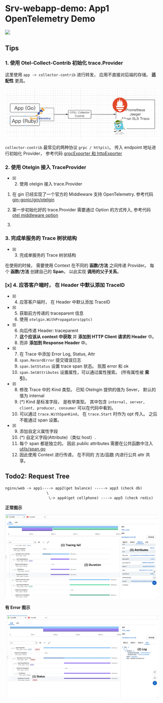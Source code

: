 # Srv-webapp-demo: App1 OpenTelemetry Demo


<img src="https://typonotes.com/mp/qrcode.png" width="800px" />


## Tips


### 1. 使用 Otel-Collect-Contrib 初始化 trace.Provider

这里使用 `app -> collector-contrib`  进行转发， 应用不直接对后端的存储。 **适配性** 更高。

![](./docs/img/app-collector-display.jpg)


`collector-contrib` 最常见的两种协议 `grpc / http(s)`。 传入 endpoint 地址进行初始化 Provider， 参考代码 [grpcExporter 和 httpExporter](./pkg/middlewares/otel/provider.go#41)


### 2. 使用 Otelgin 接入 TraceProvider

+ [x] 2. 使用 otelgin 接入 trace.Provider

1. 在 gin 已经实现了一个官方的 Middleware 支持 OpenTelemetry.  参考代码 [gin-gonic/gin/otelgin](https://github.com/open-telemetry/opentelemetry-go-contrib/blob/849072ef827b4abab754253e1e63e7b410a31084/instrumentation/github.com/gin-gonic/gin/otelgin/gintrace.go#L42)

2. 第一步初始化好的 trace.Provider 需要通过 Option 的方式传入, 参考代码 [otel middleware option](./pkg/middlewares/otel/register.go#L8)

3. 


### 3. 完成单服务的 Trace 树状结构

+ [x] 3. 完成单服务的 Trace 树状结构

在使用的时候， 需要使用 Context 在不同的 **函数/方法** 之间传递 Provider。 每个 **函数/方法** 创建自己的 **Span**， 以此实现 **调用的父子关系**。




### [x] 4. 应答客户端时， 在 Header 中默认添加 TraceID
+ [x] 4. 应答客户端时， 在 Header 中默认添加 TraceID


+ [x] 5. 获取前方传递的 traceparent 信息
    1. 使用 `otelgin.WithPropagators(pptc)`
+ [x] 6. 向后传递 Header: traceparent
    1. **这个应该从 context 中获取** 并 **添加到 HTTP Client 请求的 Header** 中。
    2. 而非 **添加到 Response Header** 中。
+ [x] 7. 在 Trace 中添加 Error Log, Status, Attr
    1. `span.RecordError` 提交错误日志
    2. `span.SetStatus` 设置 trace span 状态。 氛围 error 和 ok
    3. `span.SetAttributes` 设置属性，可以通过属性搜索。 (所有属性被 **索引**)。
+ [x] 8. 修改 Trace 中的 Kind 类型。 已知 Otelngin 提供的值为 Sever， 默认的值为 internal
    1. (*) Kind 是标准字段， 是枚举类型。 其中包含 `internal, server, client, producer, consumer` 可以在代码中看到。 
    2. 可以通过 `trace.WithSpanKind`， 在 `trace.Start` 时作为 opt 传入。 之后不能通过 span 设置。
+ [x] 9. 添加自定义属性字段
    1. (*) 自定义字段(Attribute)（类似 host）.
    2. 每个 span 都是独立的。 因此 public attributes 需要在公共函数中注入 [utils/span.go](/pkg/utils/span.go#L27)
    3. 因此使用 Context 进行传递， 在不同的 方法/函数 内进行公共 attr 共享。


## Todo2: Request Tree


```
nginx/web -> app1----> app2(get balance) -----> app3 (check db)
                   \
                    \-> app4(get cellphone) ----> app5 (check redis)
```

**正常图示**

![](./docs/img/otel-success.jpg)


**有 Error 图示**

![](./docs/img/otel-error.jpg)



